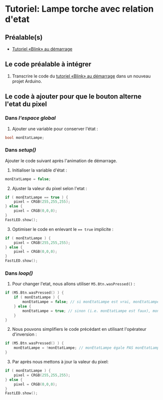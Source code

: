 # Tutoriel: Lampe torche avec relation d'etat

## Préalable(s)

- [Tutoriel «Blink» au démarrage](m5stack/atom/tutoriel/blink_demarrage.md)

## Le code préalable à intégrer

1) Transcrire le code du [tutoriel «Blink» au démarrage](m5stack/atom/tutoriel/blink_demarrage.md) dans un nouveau projet Arduino.


## Le code à ajouter pour que le bouton alterne l'etat du pixel

### Dans _l'espace global_

1) Ajouter une variable pour conserver l'état :
```cpp
bool monEtatLampe;
```

### Dans _setup()_

Ajouter le code suivant après l'animation de démarrage.

1) Initialiser la variable d'état :
```cpp
monEtatLampe = false;
```

2) Ajuster la valeur du pixel selon l'etat :
```cpp
if ( monEtatLampe == true ) {
    pixel = CRGB(255,255,255); 
} else {
    pixel = CRGB(0,0,0); 
}
FastLED.show();
```

3) Optimiser le code en enlevant le `== true` implicite :
```cpp
if ( monEtatLampe ) {
    pixel = CRGB(255,255,255); 
} else {
    pixel = CRGB(0,0,0); 
}
FastLED.show();
```

### Dans _loop()_

1) Pour changer l'etat, nous allons utiliser `M5.Btn.wasPressed()` :
```cpp
if (M5.Btn.wasPressed() ) {
    if ( monEtatLampe ) {
        monEtatLampe = false; // si monEtatLampe est vrai, monEtatLampe devient faux
    } else {
        monEtatLampe = true; // sinon (i.e. monEtatLampe est faux), monEtatLampe devient vrai
    }
}
```

2) Nous pouvons simplifiers le code précédant en utilisant l'opérateur d'inversion :
```cpp
if (M5.Btn.wasPressed() ) {
    monEtatLampe = !monEtatLampe; // monEtatLampe égale PAS monEtatLampe
}
```


3) Par après nous mettons à jour la valeur du pixel:

```cpp
if ( monEtatLampe ) {
    pixel = CRGB(255,255,255); 
} else {
    pixel = CRGB(0,0,0); 
}
FastLED.show();
```
